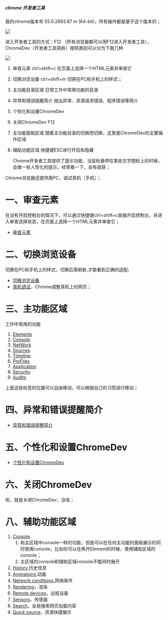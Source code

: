 ##### chrome 开发者工具

我的chrome版本号 55.0.2883.87 m (64-bit)，所有操作都是基于这个版本的；

![](http://i.imgur.com/iiuwGxl.png)

进入开发者工具的方式：F12 （所有浏览器都可以用F12进入开发者工具），ChromeDev（开发者工具简称）按照类别可以分为下面几种

![](http://i.imgur.com/WVGTuvT.jpg)

1. 审查元素		ctrl+shift+c		在页面上选择一个HTML元素并审查它
2. 切换浏览设备	ctrl+shift+m		切换在PC和手机上的样式；
3. 主功能目录区域						日常工作中常用功能的目录
4. 异常和错误提醒简介					抛出异常、资源请求错误、程序错误等简介
5. 个性化和设置ChromeDev				
6. 关闭ChromeDev	F12
7. 主功能面板区域						随着主功能目录的切换而切换，这里是ChromeDev的主要操作区域
8. 辅助功能区域						快捷键ESC进行开启和隐藏

	Chrome开发者工具提供了提示功能，当鼠标悬停在某些文字图标上的时候，会做一些人性化的提示，经常看一下，会有收获；

Chrome浏览器还提供用PC，调试真机（手机）；

# 一、审查元素

在没有开启控制台的情况下，可以通过快捷键ctrl+shift+c直接开启控制台，并进入审查选择状态，在页面上选择一个HTML元素并审查它；

- [审查元素](./审查元素/readme.md)

# 二、切换浏览设备

切换在PC和手机上的样式，切换后需刷新,才能看到正确的适配;

- [切换浏览设备](./切换浏览设备/readme.md)
- [真机调试](./切换浏览设备/真机调试.md)、Chrome调整真机上的网页；

# 三、主功能区域

工作中常用的功能

1. [Elements](./主功能区域/elements.md)
2. [Console](./主功能区域/console.md)
3. [NetWork](./主功能区域/NetWork.md)
4. [Sources](./主功能区域/Sources.md)
5. [Timeline](./主功能区域/Timeline.md)
6. [ProFiles](./主功能区域/ProFiles.md)
7. [Application](./主功能区域/Application.md)
8. [Security](./主功能区域/Security.md)
9. [Audits](./主功能区域/Audits.md)

上面这些标签的位置可以自由移动，可以根据自己的习惯进行移动；

# 四、异常和错误提醒简介

- [异常和错误提醒简介](./异常和错误提醒简介/readme.md)

# 五、个性化和设置ChromeDev

- [个性化和设置ChromeDev](./个性化和设置ChromeDev/readme.md)

# 六、关闭ChromeDev

呃、就是关闭ChromeDev，没啥；

# 八、辅助功能区域

1. [Console](./主功能区域/console.md)
	1. 和主区域中console一样的功能，但是可以在任何主功能的面板展示的同时使用console，比如你可以在再开Element的时候，使用辅助区域的console；
	2. 主区域的console和辅助区域console不能同时展开
2. [History](./辅助功能区域/History.md),历史信息
3. [Animations](./辅助功能区域/Animations.md),动画
4. [Network conditions](./辅助功能区域/Network-conditions.md),网络条件
5. [Rendering](./辅助功能区域/Rendering.md)，渲染
6. [Remote devices](./辅助功能区域/Remote-devices.md)，远程设备
7. [Sensors](./辅助功能区域/Sensors.md)，传感器
8. [Search](./辅助功能区域/Search.md)，全局搜索网页加载内容
9. [Quick source](./辅助功能区域/Quick-source.md)，资源快捷展示
